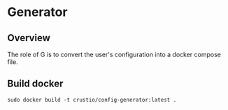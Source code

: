 # Generator

## Overview
The role of G is to convert the user's configuration into a docker compose file.

## Build docker
```shell
sudo docker build -t crustio/config-generator:latest .
```
